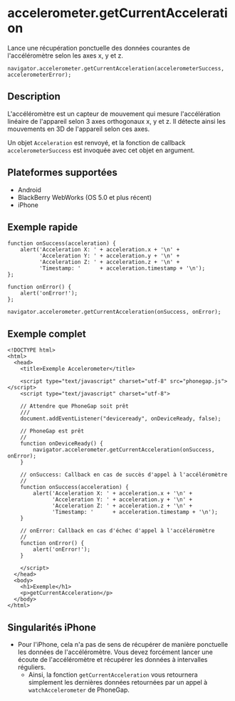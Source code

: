 accelerometer.getCurrentAcceleration
====================================

Lance une récupération ponctuelle des données courantes de l'accéléromètre selon les axes x, y et z.

    navigator.accelerometer.getCurrentAcceleration(accelerometerSuccess, accelerometerError);

Description
-----------

L'accéléromètre est un capteur de mouvement qui mesure l'accélération linéaire de l'appareil selon 3 axes orthogonaux x, y et z. Il détecte ainsi les mouvements en 3D de l'appareil selon ces axes.

Un objet `Acceleration` est renvoyé, et la fonction de callback `accelerometerSuccess` est invoquée avec cet objet en argument.

Plateformes supportées
----------------------

- Android
- BlackBerry WebWorks (OS 5.0 et plus récent)
- iPhone

Exemple rapide
--------------

    function onSuccess(acceleration) {
        alert('Acceleration X: ' + acceleration.x + '\n' +
              'Acceleration Y: ' + acceleration.y + '\n' +
              'Acceleration Z: ' + acceleration.z + '\n' +
              'Timestamp: '      + acceleration.timestamp + '\n');
    };

    function onError() {
        alert('onError!');
    };

    navigator.accelerometer.getCurrentAcceleration(onSuccess, onError);

Exemple complet
---------------

    <!DOCTYPE html>
    <html>
      <head>
        <title>Exemple Accelerometer</title>

        <script type="text/javascript" charset="utf-8" src="phonegap.js"></script>
        <script type="text/javascript" charset="utf-8">

        // Attendre que PhoneGap soit prêt
        ///
        document.addEventListener("deviceready", onDeviceReady, false);

        // PhoneGap est prêt
        //
        function onDeviceReady() {
            navigator.accelerometer.getCurrentAcceleration(onSuccess, onError);
        }
    
        // onSuccess: Callback en cas de succès d'appel à l'accéléromètre
        //
        function onSuccess(acceleration) {
            alert('Acceleration X: ' + acceleration.x + '\n' +
                  'Acceleration Y: ' + acceleration.y + '\n' +
                  'Acceleration Z: ' + acceleration.z + '\n' +
                  'Timestamp: '      + acceleration.timestamp + '\n');
        }
    
        // onError: Callback en cas d'échec d'appel à l'accéléromètre
        //
        function onError() {
            alert('onError!');
        }

        </script>
      </head>
      <body>
        <h1>Exemple</h1>
        <p>getCurrentAcceleration</p>
      </body>
    </html>
    
Singularités iPhone
-------------------

- Pour l'iPhone, cela n'a pas de sens de récupérer de manière ponctuelle les données de l'accéléromètre. Vous devez forcément lancer une écoute de l'accéléromètre et récupérer les données à intervalles réguliers.
  - Ainsi, la fonction `getCurrentAcceleration` vous retournera simplement les dernières données retournées par un appel à `watchAccelerometer` de PhoneGap.
